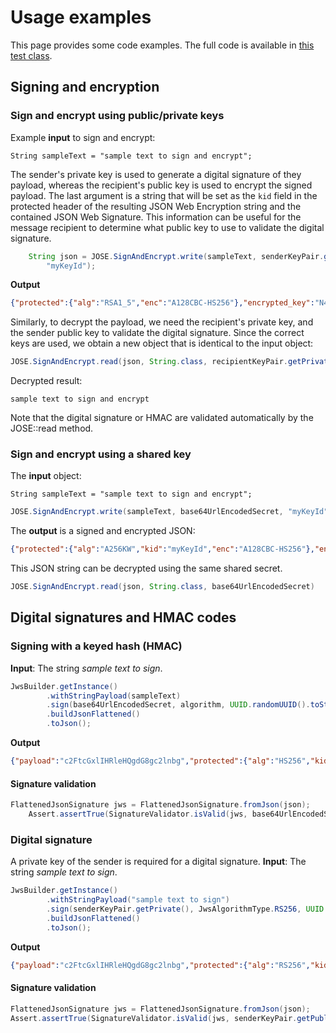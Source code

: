 # Usage examples

This page provides some code examples. The full code is available in [this test class](../src/test/java/ch/keybridge/jose/demo/DemoTest.java).

## Signing and encryption

### Sign and encrypt using public/private keys

Example **input** to sign and encrypt:
```
String sampleText = "sample text to sign and encrypt";
```

The sender's private key is used to generate a digital signature of they payload, whereas the recipient's public key is used to encrypt the signed payload. The last argument is a string that will be set as the `kid` field in the protected header of the resulting JSON Web Encryption string and the contained JSON Web Signature. This information can be useful for the message recipient to determine what public key to use to validate the digital signature. 

```java
    String json = JOSE.SignAndEncrypt.write(sampleText, senderKeyPair.getPrivate(), recipientKeyPair.getPublic(),
        "myKeyId");
```

**Output**

```json
{"protected":{"alg":"RSA1_5","enc":"A128CBC-HS256"},"encrypted_key":"N4rQNjwKdNRRMOtnDLNadoW_DBVx9cpRGaUV2-5BuY4JtWsTpnRERyXmmR2C3B0xKwyIqM9yNHQc58w4BW1FXLFRC2mXyek-AaBsg_N_iH9oh_Bl5LBjyaaQCR9NxkevlrTYWkdaIcObiw4WUftwS6w3AlBWC8O2s0Ijy4HSmWYzGR7jgu7KrF_6kL1eytA5qjTLZSUkVAqbBQUwKI_atJZ6OPUjk-svtuFJct5qpe6xcoYnoQKnUgCMDPce7LRtiNV-zRKVMeTJQVMcAkR8c8ix-8m2ENai_LGzv_BpGdM4Tep9RsQSvn4vq9Y1IzrTZMwwyL-5gWNmqggttvkiFw","iv":"_cFNYka15EO_4SUhIfiA0A","ciphertext":"Ter0XwvbhyPxgL9ZJHTSB0nanxPAKMSZOeYy1GsRuxfTWjnwamxzsfACeNy-oYdvU0yzjS7DH8BzFZQ4ypiLDTwoghr0LI9nRQUF8PweXr61CG6AV9DE0rEMtLN3ZAV5wTjLFY1CDyE2Iik99mgRXjct1rBjKtLBKvMVFwzfjGklMBDs03ePjoeHHAboa_zY7y5DpXJlAg8_BwfGgg6C7v9798yRfyGaG8VguwUPytVhkcQOncNgxmMvCCUiaIkCZog20WlLx28alYFUe4juPCsmp6LfqGEgwc5F6_7uVTw0kBMWDfBikUKhg8p0aRDrJ85Y4QN4xZlFZDNpjTYf4HTN3gC1LqWza2lf0AUWksEHe6UGcqe09vIZfd5TgUcRm8s4WOr3I-3MGNLxNCIc82vZiEOPRxpMnQJNMgRj2yVgYB0nn0ONoEpWZ5L4s2p8USMepPqBuZ_I9vP9WYslSUxX9QNF7RELDRJsqqTYGNDV_sChjGnvA8I2p3vQe8um864jSQK3uzLaAfNNB74SoqmZvQYu4-zPNCGo9VTrOf_vpFGCB4ydBf4TWw3GsELaPnmCOD5sAwsFrPcP5ohfSr7CQOV9_EataWnHkGYUMSaZpMnEA0AnRp3mfLUG3ohuLcd4uUGuwbKgs0csOzLOKOXVx5GEdma2QI9vYMppKiKZgC55d6bMiegZiHkynzuE5KckUnGY1d0R1rqw_9tHEZGus5O8Vet2hnMcVBSM8FlAK8KK8rriO15dlEZN1DqRbsmMNAbbNLtIAyNAp3eIaHwxZBbbjez182SpuJs1wuH99RRTcX2JnL1pJPB6feQt","tag":"RAJW2iAzuD5mIG2X8zCdsw","aad":"ZXlKaGJHY2lPaUpTVTBFeFh6VWlMQ0psYm1NaU9pSkJNVEk0UTBKRExVaFRNalUySW4w"}
```

Similarly, to decrypt the payload, we need the recipient's private key, and the sender public key to validate the digital signature. Since the correct keys are used, we obtain a new object that is identical to the input object:

```java
JOSE.SignAndEncrypt.read(json, String.class, recipientKeyPair.getPrivate(), senderKeyPair.getPublic());
```

Decrypted result:

```
sample text to sign and encrypt
```

Note that the digital signature or HMAC are validated automatically by the JOSE::read method. 

### Sign and encrypt using a shared key

The **input** object:

```
String sampleText = "sample text to sign and encrypt";
```

```java
JOSE.SignAndEncrypt.write(sampleText, base64UrlEncodedSecret, "myKeyId")
```
The **output** is a signed and encrypted JSON:
```json
{"protected":{"alg":"A256KW","kid":"myKeyId","enc":"A128CBC-HS256"},"encrypted_key":"MvGbsX75DNZIVPCYl4z4kGgObVYSlNShRDlBYB1_CUN2Ea3FlA3tPA","iv":"Y7aSOG6vYIs7-ZrBWdC-EA","ciphertext":"M2zaOZdlx_qnQVWGZPNBhITGjAOfLaWDZexDKiwd6pmYnx68k6Vn-RMJLcgl2C35uQpbLage-9KXigFg5Xpyc939rU-LecrRvM0EPfr6toUhRwuEbZvJbln5lH6UTOgPu2K-fevVjMzMa41wLUi7cEkNXRob7_qvOXAcYoMofD_CKc477rwS0wieDpu61gLI7zifwjNh1RZ0fD5XyW9TuGxMhD8cJhOVDmwbgXHcXmBsx6EMuJ7ZCXT6MEVZmJsjsPdkLavrmo5Q8cUvn5myQWgalLZsuol-h4vAprVWY80","tag":"8qmXaWwqFXZYlEi454P4wA","aad":"ZXlKaGJHY2lPaUpCTWpVMlMxY2lMQ0pyYVdRaU9pSnRlVXRsZVVsa0lpd2laVzVqSWpvaVFURXlPRU5DUXkxSVV6STFOaUo5"}
```

This JSON string can be decrypted using the same shared secret. 

```java
JOSE.SignAndEncrypt.read(json, String.class, base64UrlEncodedSecret)
```

## Digital signatures and HMAC codes

### Signing with a keyed hash (HMAC)

**Input**: The string _sample text to sign_.

```java
JwsBuilder.getInstance()
        .withStringPayload(sampleText)
        .sign(base64UrlEncodedSecret, algorithm, UUID.randomUUID().toString())
        .buildJsonFlattened()
        .toJson();
```

**Output**

```json
{"payload":"c2FtcGxlIHRleHQgdG8gc2lnbg","protected":{"alg":"HS256","kid":"2800c8be-c1c7-47ff-834c-8e3e8b5fae8c"},"signature":"n8XlgS6VjBBEAPAbciGAYXbJrz9Wps1MUZ7_p-NuSzM"}
```

#### Signature validation

```java
FlattenedJsonSignature jws = FlattenedJsonSignature.fromJson(json);
    Assert.assertTrue(SignatureValidator.isValid(jws, base64UrlEncodedSecret));
```

### Digital signature

A private key of the sender is required for a digital signature. **Input**: The string _sample text to sign_.

```java
JwsBuilder.getInstance()
        .withStringPayload("sample text to sign")
        .sign(senderKeyPair.getPrivate(), JwsAlgorithmType.RS256, UUID.randomUUID().toString())
        .buildJsonFlattened()
        .toJson();
```

**Output**

```json
{"payload":"c2FtcGxlIHRleHQgdG8gc2lnbg","protected":{"alg":"RS256","kid":"17e590ef-91a4-4693-890c-0cd38addaea9"},"signature":"iZ0RsJgs0nIitRZlTb0HYRr6ntnj_l-RTM-4xA-aA1cCxqVD-Xkc-InXcZeuqmZHUExAal56J9pkTfl0oecPbb6JLDdNXkhbjMaBcCavnG1kyAd0pNgAvKhKU5uCoFiItR6Hkrk7lWkioFFofTKXjGLqPSGKOpgu4g74TWYrtI115KEuG3MEpAwQKed4kP-Wf3UpwPfCYGLjXMpUgUGhktOM8hQMYyoAJJsX3Pf_8QGYa3oLPaJlGqwL-tWFdru___hlkdVpcDiu3-GuY2Co98NidZqJakNfXtRpizUICY2SMd3NIvnReJRyRp62rPg9LuET3OhrUT9fZX7HLga3lw"}
```

#### Signature validation

```java
FlattenedJsonSignature jws = FlattenedJsonSignature.fromJson(json);
Assert.assertTrue(SignatureValidator.isValid(jws, senderKeyPair.getPublic()));
```
